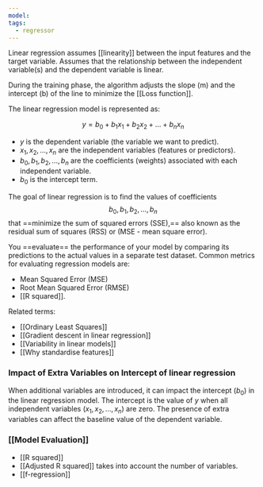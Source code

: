```yaml
---
model: 
tags:
  - regressor
---
```

Linear regression assumes [[linearity]] between the input features and the target variable. Assumes that the relationship between the independent variable(s) and the dependent variable is linear.

During the training phase, the algorithm adjusts the slope (m) and the intercept (b) of the line to minimize the [[Loss function]].

The linear regression model is represented as:

$$y = b_0 + b_1x_1 + b_2x_2 + \ldots + b_nx_n$$

- $y$ is the dependent variable (the variable we want to predict).
- $x_1, x_2, \ldots, x_n$ are the independent variables (features or predictors).
- $b_0, b_1, b_2, \ldots, b_n$ are the coefficients (weights) associated with each independent variable.
- $b_0$ is the intercept term.

The goal of linear regression is to find the values of coefficients $$b_0, b_1, b_2, \ldots, b_n$$ that ==minimize the sum of squared errors (SSE),== also known as the residual sum of squares (RSS) or (MSE - mean square error).

You ==evaluate== the performance of your model by comparing its predictions to the actual values in a separate test dataset. Common metrics for evaluating regression models  are:
-  Mean Squared Error (MSE)
-  Root Mean Squared Error (RMSE)
-  [[R squared]].

Related terms:
- [[Ordinary Least Squares]]
- [[Gradient descent in linear regression]]
- [[Variability in linear models]]
- [[Why standardise features]]

### Impact of Extra Variables on Intercept of linear regression

When additional variables are introduced, it can impact the intercept ($b_0$) in the linear regression model. The intercept is the value of $y$ when all independent variables ($x_1, x_2, \ldots, x_n$) are zero. The presence of extra variables can affect the baseline value of the dependent variable.

### [[Model Evaluation]]

- [[R squared]]
- [[Adjusted R squared]] takes into account the number of variables.
- [[f-regression]]